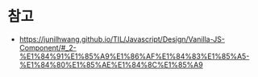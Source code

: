 
# 참고

- https://junilhwang.github.io/TIL/Javascript/Design/Vanilla-JS-Component/#_2-%E1%84%91%E1%85%A9%E1%86%AF%E1%84%83%E1%85%A5-%E1%84%80%E1%85%AE%E1%84%8C%E1%85%A9